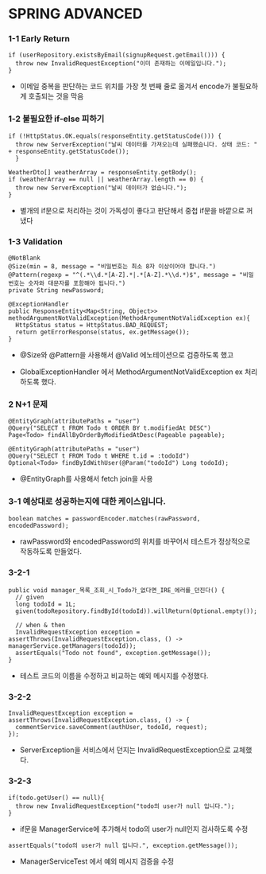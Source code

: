 # SPRING ADVANCED

### 1-1 Early Return

```
if (userRepository.existsByEmail(signupRequest.getEmail())) {
  throw new InvalidRequestException("이미 존재하는 이메일입니다.");
}
```

- 이메일 중복을 판단하는 코드 위치를 가장 첫 번째 줄로 옮겨서 encode가 불필요하게 호출되는 것을 막음

### 1-2 불필요한 if-else  피하기

```
if (!HttpStatus.OK.equals(responseEntity.getStatusCode())) {
  throw new ServerException("날씨 데이터를 가져오는데 실패했습니다. 상태 코드: " + responseEntity.getStatusCode());
  }

WeatherDto[] weatherArray = responseEntity.getBody();
if (weatherArray == null || weatherArray.length == 0) {
  throw new ServerException("날씨 데이터가 없습니다.");
}
```

  - 별개의 if문으로 처리하는 것이 가독성이 좋다고 판단해서 중첩 if문을 바깥으로 꺼냈다

### 1-3 Validation

```
@NotBlank
@Size(min = 8, message = "비밀번호는 최소 8자 이상이어야 합니다.")
@Pattern(regexp = "^(.*\\d.*[A-Z].*|.*[A-Z].*\\d.*)$", message = "비밀번호는 숫자와 대문자를 포함해야 됩니다.")
private String newPassword;

@ExceptionHandler
public ResponseEntity<Map<String, Object>> methodArgumentNotValidException(MethodArgumentNotValidException ex){
  HttpStatus status = HttpStatus.BAD_REQUEST;
  return getErrorResponse(status, ex.getMessage());
}
```

- @Size와 @Pattern을 사용해서 @Valid  에노테이션으로 검증하도록 했고

- GlobalExceptionHandler 에서 MethodArgumentNotValidException ex 처리하도록 했다.

### 2 N+1 문제

```
@EntityGraph(attributePaths = "user")
@Query("SELECT t FROM Todo t ORDER BY t.modifiedAt DESC")
Page<Todo> findAllByOrderByModifiedAtDesc(Pageable pageable);

@EntityGraph(attributePaths = "user")
@Query("SELECT t FROM Todo t WHERE t.id = :todoId")
Optional<Todo> findByIdWithUser(@Param("todoId") Long todoId);
```

- @EntityGraph를 사용해서 fetch join을 사용

### 3-1 예상대로 성공하는지에 대한 케이스입니다.

```
boolean matches = passwordEncoder.matches(rawPassword, encodedPassword);
```

- rawPassword와 encodedPassword의 위치를 바꾸어서 테스트가 정상적으로 작동하도록 만들었다.

### 3-2-1

```
public void manager_목록_조회_시_Todo가_없다면_IRE_에러를_던진다() {
  // given
  long todoId = 1L;
  given(todoRepository.findById(todoId)).willReturn(Optional.empty());

  // when & then
  InvalidRequestException exception = assertThrows(InvalidRequestException.class, () -> managerService.getManagers(todoId));
  assertEquals("Todo not found", exception.getMessage());
}
```

- 테스트 코드의 이름을 수정하고 비교하는 예외 메시지를 수정했다.

### 3-2-2

```
InvalidRequestException exception = assertThrows(InvalidRequestException.class, () -> {
  commentService.saveComment(authUser, todoId, request);
});
```

- ServerException을 서비스에서 던지는 InvalidRequestException으로 교체했다.

### 3-2-3

```
if(todo.getUser() == null){
  throw new InvalidRequestException("todo의 user가 null 입니다.");
}
```

- if문을 ManagerService에 추가해서 todo의 user가 null인지 검사하도록 수정

```
assertEquals("todo의 user가 null 입니다.", exception.getMessage());
```

- ManagerServiceTest 에서 예외 메시지 검증을 수정
